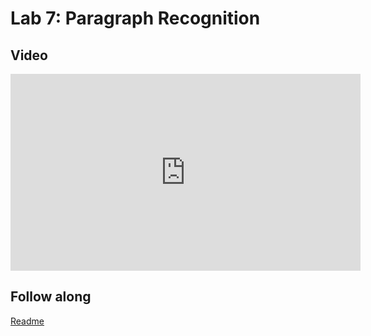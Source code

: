 # Lab 7: Paragraph Recognition

## Video

<iframe width="560" height="315" src="https://www.youtube.com/embed/SQLm9U0L0zM" frameborder="0" allow="accelerometer; autoplay; clipboard-write; encrypted-media; gyroscope; picture-in-picture" allowfullscreen></iframe>

## Follow along

[Readme](https://github.com/full-stack-deep-learning/fsdl-text-recognizer-2021-labs/tree/main/lab7#readme)
